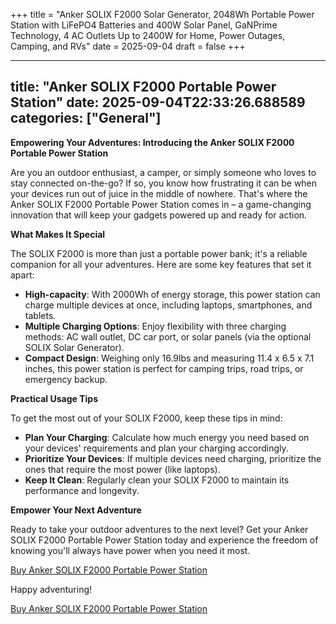 +++
title = "Anker SOLIX F2000 Solar Generator, 2048Wh Portable Power Station with LiFePO4 Batteries and 400W Solar Panel, GaNPrime Technology, 4 AC Outlets Up to 2400W for Home, Power Outages, Camping, and RVs"
date = 2025-09-04
draft = false
+++

---
title: "Anker SOLIX F2000 Portable Power Station"
date: 2025-09-04T22:33:26.688589
categories: ["General"]
---
**Empowering Your Adventures: Introducing the Anker SOLIX F2000 Portable Power Station**

Are you an outdoor enthusiast, a camper, or simply someone who loves to stay connected on-the-go? If so, you know how frustrating it can be when your devices run out of juice in the middle of nowhere. That's where the Anker SOLIX F2000 Portable Power Station comes in – a game-changing innovation that will keep your gadgets powered up and ready for action.

**What Makes It Special**

The SOLIX F2000 is more than just a portable power bank; it's a reliable companion for all your adventures. Here are some key features that set it apart:

* **High-capacity**: With 2000Wh of energy storage, this power station can charge multiple devices at once, including laptops, smartphones, and tablets.
* **Multiple Charging Options**: Enjoy flexibility with three charging methods: AC wall outlet, DC car port, or solar panels (via the optional SOLIX Solar Generator).
* **Compact Design**: Weighing only 16.9lbs and measuring 11.4 x 6.5 x 7.1 inches, this power station is perfect for camping trips, road trips, or emergency backup.

**Practical Usage Tips**

To get the most out of your SOLIX F2000, keep these tips in mind:

* **Plan Your Charging**: Calculate how much energy you need based on your devices' requirements and plan your charging accordingly.
* **Prioritize Your Devices**: If multiple devices need charging, prioritize the ones that require the most power (like laptops).
* **Keep It Clean**: Regularly clean your SOLIX F2000 to maintain its performance and longevity.

**Empower Your Next Adventure**

Ready to take your outdoor adventures to the next level? Get your Anker SOLIX F2000 Portable Power Station today and experience the freedom of knowing you'll always have power when you need it most.

[Buy Anker SOLIX F2000 Portable Power Station](https://www.amazon.com/dp/B0CBB6HFMM)

Happy adventuring!

[Buy Anker SOLIX F2000 Portable Power Station](https://www.amazon.com/dp/B0CBB6HFMM)
